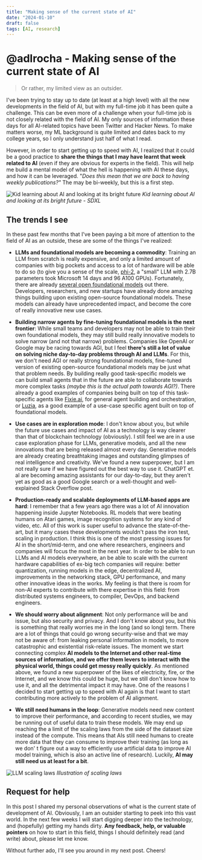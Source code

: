 ```yaml
---
title: "Making sense of the current state of AI"
date: "2024-01-10"
draft: false
tags: [AI, research]
---
```


# @adlrocha - Making sense of the current state of AI
> Or rather, my limited view as an outsider.

I've been trying to stay up to date (at least at a high level) with all the new developments in the field of AI, but with my full-time job it has been quite a challenge. This can be even more of a challenge when your full-time job is not closely related with the field of AI. My only sources of information these days for all AI-related topics have been Twitter and Hacker News. To make matters worse, my ML background is quite limited and dates back to my college years, so I only understand just half of what I read.

However, in order to start getting up to speed with AI, I realized that it could be a good practice to **share the things that I may have learnt that week related to AI** (even if they are obvious for experts in the field). This will help me build a mental model of what the hell is happening with AI these days, and how it can be leveraged. "_Does this mean that we are back to having weekly publications?"_ The may be bi-weekly, but this is a first step.

![Kid learning about AI and looking at its bright future](../images/kid-ai.jpeg)
*Kid learning about AI and looking at its bright future - SDXL*

## The trends I see
In these past few months that I've been paying a bit more of attention to the field of AI as an outside, these are some of the things I've realized:
- __LLMs and foundational models are becoming a commodity__: Training an LLM from scratch is really expensive, and only a limited amount of companies with big pockets and access to a lot of hardware will be able to do so (to give you a sense of the scale, [phi-2](https://www.microsoft.com/en-us/research/blog/phi-2-the-surprising-power-of-small-language-models/), a "small" LLM with 2.7B parameters took Microsoft 14 days and 96 A100 GPUs). Fortunately, there are already [several open foundational models](https://github.com/eugeneyan/open-llms) out there. Developers, researchers, and new startups have already done amazing things building upon existing open-source foundational models. These models can already have unprecedented impact, and become the core of really innovative new use cases.

- __Building narrow agents by fine-tuning foundational models is the next frontier__: While small teams and developers may not be able to train their own foundational models, they may still build really innovative models to solve narrow (and not that narrow) problems. Companies like OpenAI or Google may be racing towards AGI, but I feel **there's still a lot of value on solving niche day-to-day problems through AI and LLMs**. For this, we don't need AGI or really strong foundational models, fine-tuned version of existing open-source foundational models may be just what that problem needs. By building really good task-specific models we can build small agents that in the future are able to collaborate towards more complex tasks _(maybe this is the actual path towards AGI?)_. There already a good examples of companies being built on top of this task-specific agents like [Fixie.ai](https://fixie.ai/), for general agent building and orchestration, or [Luzia](https://www.luzia.com/en/), as a good example of a use-case specific agent built on top of foundational models.

- __Use cases are in exploration mode__: I don't know about you, but while the future use cases and impact of AI as a technology is way clearer than that of blockchain technology (obviously). I still feel we are in a use case exploration phase for LLMs, generative models, and all the new innovations that are being released almost every day. Generative models are already creating breathtaking images and outstanding glimpses of real intelligence and creativity. We've found a new superpower, but I am not really sure if we have figured out the best way to use it. ChatGPT et. al are becoming amazing assistants for our day-to-day, but they aren't yet as good as a good Google search or a well-thought and well-explained Stack Overflow post.

- __Production-ready and scalable deployments of LLM-based apps are hard__: I remember that a few years ago there was a lot of AI innovation happening inside Jupyter Notebooks. RL models that were beating humans on Atari games, image recognition systems for any kind of video, etc. All of this work is super useful to advance the state-of-the-art, but it many cases these developments wouldn't pass the iron test, scaling in production. I think this is one of the most pressing issues for AI in the short/mid-term, and one where researchers, engineers and companies will focus the most in the next year. In order to be able to run LLMs and AI models everywhere, an be able to scale with the current hardware capabilities of ex-big tech companies will require: better quantization, running models in the edge, decentralized AI, improvements in the networking stack, GPU performance, and many other innovative ideas in the works. My feeling is that there is room for non-AI experts to contribute with there expertise in this field: from distributed systems engineers, to compiler, DevOps, and backend engineers.

- __We should worry about alignment__: Not only performance will be and issue, but also security and privacy. And I don't know about you, but this is something that really worries me in the long (and so long) term. There are a lot of things that could go wrong security-wise and that we may not be aware of: from leaking personal information in models, to more catastrophic and existential risk-relate issues. The moment we start connecting complex **AI models to the Internet and other real-time sources of information, and we offer them levers to interact with the physical world, things could get messy really quickly**. As mentioned above, we found a new superpower of the likes of electricity, fire, or the Internet, and we know this could be huge, but we still don't know how to use it, and all the detrimental impact it may have. One of the reasons I decided to start getting up to speed with AI again is that I want to start contributing more actively to the problem of AI alignment.

- __We still need humans in the loop__: Generative models need new content to improve their performance, and according to recent studies, we may be running out of useful data to train these models. We may end up reaching the a limit of the scaling laws from the side of the dataset size instead of the compute. This means that AIs still need humans to create more data that they can consume to improve their training (as long as we don' t figure out a way to efficiently use artificial data to improve AI model training, which is also an active line of research). Luckily, **AI may still need us at least for a bit**.


![LLM scaling laws](../images/scaling-laws.png)
*Illustration of scaling laws*

## Request for help
In this post I shared my personal observations of what is the current state of development of AI. Obviously, I am an outsider starting to peek into this vast world. In the next few weeks I will start digging deeper into the technology, and (hopefully) getting my hands dirty. **Any feedback, help, or valuable pointers** on how to start in this field, things I should definitely read (and write) about, please let me know. 

Without further ado, I'll see you around in my next post. Cheers!
